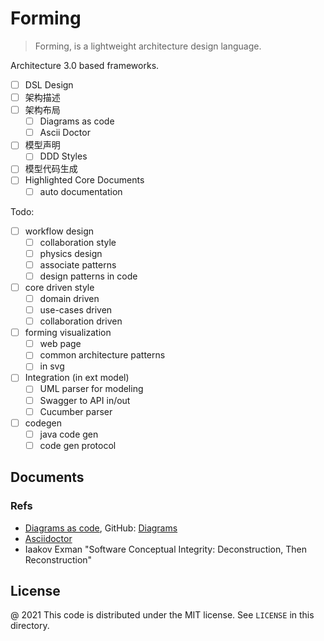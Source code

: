# Forming

> Forming, is a lightweight architecture design language. 

Architecture 3.0 based frameworks.

- [ ] DSL Design
- [ ] 架构描述
- [ ] 架构布局
   - [ ] Diagrams as code
   - [ ] Ascii Doctor
- [ ] 模型声明
   - [ ] DDD Styles
- [ ] 模型代码生成 
- [ ] Highlighted Core Documents
   - [ ]  auto documentation

Todo:

- [ ] workflow design
   - [ ] collaboration style
   - [ ] physics design
   - [ ] associate patterns
   - [ ] design patterns in code
- [ ] core driven style
   - [ ] domain driven
   - [ ] use-cases driven
   - [ ] collaboration driven
- [ ] forming visualization
   - [ ] web page
   - [ ] common architecture patterns
   - [ ] in svg
- [ ] Integration (in ext model)
  - [ ] UML parser for modeling
  - [ ] Swagger to API in/out
  - [ ] Cucumber parser
- [ ] codegen
   - [ ] java code gen
   - [ ] code gen protocol

Documents
---

### Refs

- [Diagrams as code](https://diagrams.mingrammer.com/docs/getting-started/examples), GitHub: [Diagrams](https://github.com/mingrammer/diagrams)
- [Asciidoctor](https://asciidoctor.org/docs/asciidoctor-diagram/)
- Iaakov Exman "Software Conceptual Integrity: Deconstruction, Then Reconstruction"

License
---

@ 2021 This code is distributed under the MIT license. See `LICENSE` in this directory.
